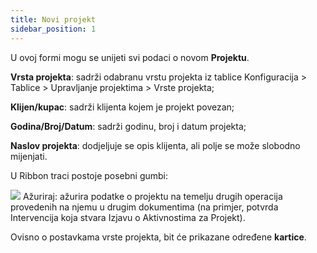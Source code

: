 ```yaml
---
title: Novi projekt
sidebar_position: 1
---
```


U ovoj formi mogu se unijeti svi podaci o novom **Projektu**.

**Vrsta projekta**: sadrži odabranu vrstu projekta iz tablice Konfiguracija > Tablice > Upravljanje projektima > Vrste projekta;

**Klijen/kupac**: sadrži klijenta kojem je projekt povezan;

**Godina/Broj/Datum**: sadrži godinu, broj i datum projekta;

**Naslov projekta**: dodjeljuje se opis klijenta, ali polje se može slobodno mijenjati.


U Ribbon traci postoje posebni gumbi:

![](/img/neutral/common/update-project.png) Ažuriraj: ažurira podatke o projektu na temelju drugih operacija provedenih na njemu u drugim dokumentima (na primjer, potvrda Intervencija koja stvara Izjavu o Aktivnostima za Projekt).


Ovisno o postavkama vrste projekta, bit će prikazane određene **kartice**.

